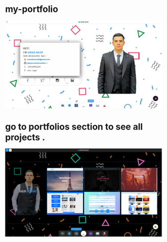 # my-portfolio

<img  src="img/Screenshot (90).png">
<h1> go to portfolios section to see all projects .</h1>
<img  src="img/Screenshot (88).png">

